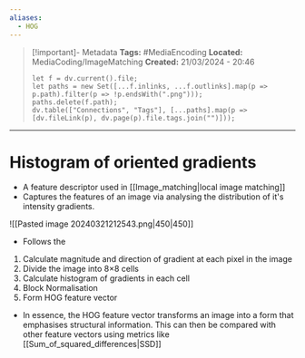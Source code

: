 ```yaml
---
aliases:
  - HOG
---
```


> [!important]- Metadata
> **Tags:** #MediaEncoding 
> **Located:** MediaCoding/ImageMatching
> **Created:** 21/03/2024 - 20:46
> ```dataviewjs
> let f = dv.current().file;
> let paths = new Set([...f.inlinks, ...f.outlinks].map(p => p.path).filter(p => !p.endsWith(".png")));
> paths.delete(f.path);
> dv.table(["Connections", "Tags"], [...paths].map(p => [dv.fileLink(p), dv.page(p).file.tags.join("")]));
> ```

___
# Histogram of oriented gradients
- A feature descriptor used in [[Image_matching|local image matching]]
- Captures the features of an image via analysing the distribution of it's intensity gradients. 

![[Pasted image 20240321212543.png|450|450]]
- Follows the 
1. Calculate magnitude and direction of gradient at each pixel in the image
2. Divide the image into 8×8 cells
3. Calculate histogram of gradients in each cell
4. Block Normalisation
5. Form HOG feature vector


- In essence, the HOG feature vector transforms an image into a form that emphasises structural information. This can then be compared with other feature vectors using metrics like [[Sum_of_squared_differences|SSD]]
